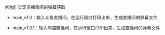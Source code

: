 #功能
实现直播房间的弹幕获取

- main_v1.0：输入斗鱼直播间，在运行窗口打印出来，生成直播间的弹幕文件

- main_v1.0.1：输入熊猫直播间，在运行窗口打印出来，生成直播间的弹幕文件